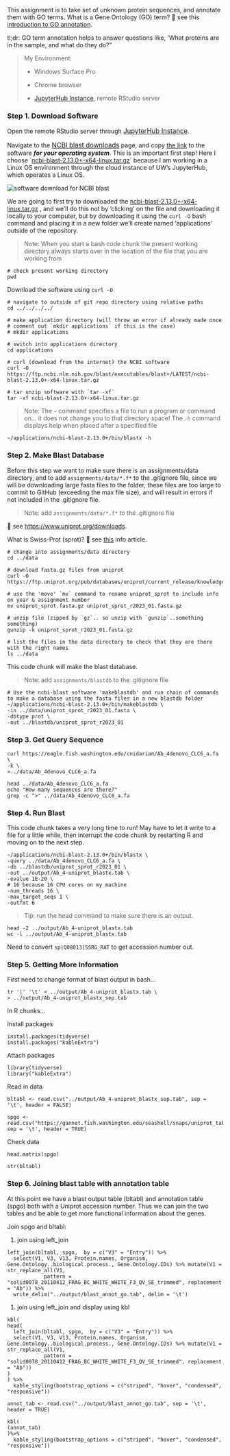This assignment is to take set of unknown protein sequences, and
annotate them with GO terms. What is a Gene Ontology (GO) term? 👀 see
this [introduction to GO
annotation](http://geneontology.org/docs/go-annotations/).

tl;dr: GO term annotation helps to answer questions like, ’What proteins
are in the sample, and what do they do?”

> My Environment:
>
> -   Windows Surface Pro
>
> -   Chrome browser
>
> -   [JupyterHub
>     Instance](https://jupyter.rttl.uw.edu/2023-spring-fish-546-a),
>     remote RStudio server

### Step 1. Download Software

Open the remote RStudio server through
<a href="https://jupyter.rttl.uw.edu/2023-spring-fish-546-a" style="font-size: 11.4pt;">JupyterHub Instance</a>.

Navigate to the
<a href="https://ftp.ncbi.nlm.nih.gov/blast/executables/blast+/LATEST/" style="font-size: 11.4pt;">NCBI blast downloads</a>
page, and copy <u>the link</u> to the software ***for your operating
system***. This is an important first step! Here I choose
\`[ncbi-blast-2.13.0+-x64-linux.tar.gz](https://ftp.ncbi.nlm.nih.gov/blast/executables/blast+/LATEST/ncbi-blast-2.13.0+-x64-linux.tar.gz)\`
because I am working in a Linux OS environment through the cloud
instance of UW’s JupyterHub, which operates a Linux OS.

![software download for NCBI blast](images/ncbiblastdownload.png)

We are going to first try to downloaded the
[ncbi-blast-2.13.0+-x64-linux.tar.gz](https://ftp.ncbi.nlm.nih.gov/blast/executables/blast+/LATEST/ncbi-blast-2.13.0+-x64-linux.tar.gz)
, and we’ll do this not by ‘clicking’ on the file and downloading it
locally to your computer, but by downloading it using the `curl -O` bash
command and placing it in a new folder we’ll create named ‘applications’
outside of the repository.

> Note: When you start a bash code chunk the present working directory
> always starts over in the location of the file that you are working
> from

    # check present working directory
    pwd

Download the software using `curl -O`

    # navigate to outside of git repo directory using relative paths
    cd ../../../../

    # make application directory (will throw an error if already made once
    # comment out `mkdir applications` if this is the case)
    # mkdir applications

    # switch into applications directory
    cd applications

    # curl (download from the internet) the NCBI software
    curl -O https://ftp.ncbi.nlm.nih.gov/blast/executables/blast+/LATEST/ncbi-blast-2.13.0+-x64-linux.tar.gz

    # tar unzip software with `tar -xf`
    tar -xf ncbi-blast-2.13.0+-x64-linux.tar.gz

> Note: The `~` command specifies a file to run a program or command on…
> it does not change you to that directory space! The `-h` command
> displays help when placed after a specified file

    ~/applications/ncbi-blast-2.13.0+/bin/blastx -h

### Step 2. Make Blast Database

Before this step we want to make sure there is an assignments/data
directory, and to add `assignments/data/*.f*` to the .gitignore file,
since we will be downloading large fasta files to the folder, these
files are too large to commit to GitHub (exceeding the max file size),
and will result in errors if not included in the .gitignore file.

> Note: add `assignments/data/*.f*` to the .gitignore file

👀 see <https://www.uniprot.org/downloads>.

What is Swiss-Prot (sprot)? 👀 see
[this](https://www.uniprot.org/help/uniprotkb_sections) info article.

    # change into assignments/data directory
    cd ../data

    # download fasta.gz files from uniprot
    curl -O https://ftp.uniprot.org/pub/databases/uniprot/current_release/knowledgebase/complete/uniprot_sprot.fasta.gz

    # use the 'move' `mv` command to rename uniprot_sprot to include info on year & assignment number
    mv uniprot_sprot.fasta.gz uniprot_sprot_r2023_01.fasta.gz

    # unzip file (zipped by `gz`.. so unzip with `gunzip`..something something)
    gunzip -k uniprot_sprot_r2023_01.fasta.gz

    # list the files in the data directory to check that they are there with the right names
    ls ../data

This code chunk will make the blast database.

> Note: add `assignments/blastdb` to the .gitignore file

    # Use the ncbi-blast software 'makeblastdb' and run chain of commands to make a database using the fasta files in a new blastdb folder
    ~/applications/ncbi-blast-2.13.0+/bin/makeblastdb \
    -in ../data/uniprot_sprot_r2023_01.fasta \
    -dbtype prot \
    -out ../blastdb/uniprot_sprot_r2023_01

### Step 3. Get Query Sequence

    curl https://eagle.fish.washington.edu/cnidarian/Ab_4denovo_CLC6_a.fa \
    -k \
    >../data/Ab_4denovo_CLC6_a.fa

    head ../data/Ab_4denovo_CLC6_a.fa
    echo "How many sequences are there?"
    grep -c ">" ../data/Ab_4denovo_CLC6_a.fa

### Step 4. Run Blast

This code chunk takes a very long time to run! May have to let it write
to a file for a little while, then interrupt the code chunk by
restarting R and moving on to the next step.

    ~/applications/ncbi-blast-2.13.0+/bin/blastx \
    -query ../data/Ab_4denovo_CLC6_a.fa \
    -db ../blastdb/uniprot_sprot_r2023_01 \
    -out ../output/Ab_4-uniprot_blastx.tab \
    -evalue 1E-20 \
    # 16 because 16 CPU cores on my machine
    -num_threads 16 \
    -max_target_seqs 1 \
    -outfmt 6

> Tip: run the head command to make sure there is an output.

    head -2 ../output/Ab_4-uniprot_blastx.tab
    wc -l ../output/Ab_4-uniprot_blastx.tab

Need to convert `sp|Q08013|SSRG_RAT` to get accession number out.

### Step 5. Getting More Information

First need to change format of blast output in bash…

    tr '|' '\t' < ../output/Ab_4-uniprot_blastx.tab \
    > ../output/Ab_4-uniprot_blastx_sep.tab

In R chunks…

Install packages

    install.packages(tidyverse)
    install.packages("kableExtra")

Attach packages

    library(tidyverse)
    library("kableExtra")

Read in data

    bltabl <- read.csv("../output/Ab_4-uniprot_blastx_sep.tab", sep = '\t', header = FALSE)

    spgo <- read.csv("https://gannet.fish.washington.edu/seashell/snaps/uniprot_table_r2023_01.tab", sep = '\t', header = TRUE)

Check data

    head.matrix(spgo)

    str(bltabl)

### **Step 6. Joining blast table with annotation table**

At this point we have a blast output table (bltabl) and annotation table
(spgo) both with a Uniprot accession number. Thus we can join the two
tables and be able to get more functional information about the genes.

Join spgo and bltabl:

1.  join using left\_join

<!-- -->

    left_join(bltabl, spgo,  by = c("V3" = "Entry")) %>%
      select(V1, V3, V13, Protein.names, Organism, Gene.Ontology..biological.process., Gene.Ontology.IDs) %>% mutate(V1 = str_replace_all(V1, 
                pattern = "solid0078_20110412_FRAG_BC_WHITE_WHITE_F3_QV_SE_trimmed", replacement = "Ab")) %>%
      write_delim("../output/blast_annot_go.tab", delim = '\t')

1.  join using left\_join and display using kbl

<!-- -->

    kbl(
    head(
      left_join(bltabl, spgo,  by = c("V3" = "Entry")) %>%
      select(V1, V3, V13, Protein.names, Organism, Gene.Ontology..biological.process., Gene.Ontology.IDs) %>% mutate(V1 = str_replace_all(V1, 
                pattern = "solid0078_20110412_FRAG_BC_WHITE_WHITE_F3_QV_SE_trimmed", replacement = "Ab"))
    )
    ) %>%
      kable_styling(bootstrap_options = c("striped", "hover", "condensed", "responsive"))

    annot_tab <- read.csv("../output/blast_annot_go.tab", sep = '\t', header = TRUE)

    kbl(
    (annot_tab)
    )%>%
      kable_styling(bootstrap_options = c("striped", "hover", "condensed", "responsive"))
